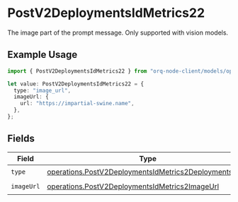 # PostV2DeploymentsIdMetrics22

The image part of the prompt message. Only supported with vision models.

## Example Usage

```typescript
import { PostV2DeploymentsIdMetrics22 } from "orq-node-client/models/operations";

let value: PostV2DeploymentsIdMetrics22 = {
  type: "image_url",
  imageUrl: {
    url: "https://impartial-swine.name",
  },
};
```

## Fields

| Field                                                                                                                          | Type                                                                                                                           | Required                                                                                                                       | Description                                                                                                                    |
| ------------------------------------------------------------------------------------------------------------------------------ | ------------------------------------------------------------------------------------------------------------------------------ | ------------------------------------------------------------------------------------------------------------------------------ | ------------------------------------------------------------------------------------------------------------------------------ |
| `type`                                                                                                                         | [operations.PostV2DeploymentsIdMetrics2DeploymentsType](../../models/operations/postv2deploymentsidmetrics2deploymentstype.md) | :heavy_check_mark:                                                                                                             | N/A                                                                                                                            |
| `imageUrl`                                                                                                                     | [operations.PostV2DeploymentsIdMetrics2ImageUrl](../../models/operations/postv2deploymentsidmetrics2imageurl.md)               | :heavy_check_mark:                                                                                                             | N/A                                                                                                                            |